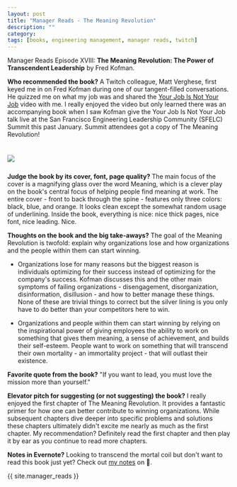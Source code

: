 ```yaml
---
layout: post
title: "Manager Reads - The Meaning Revolution"
description: ""
category: 
tags: [books, engineering management, manager reads, twitch]
---
```


Manager Reads Episode XVIII: **The Meaning Revolution: The Power of Transcendent Leadership** by Fred Kofman.

**Who recommended the book?** A Twitch colleague, Matt Verghese, first keyed me in on Fred Kofman during one of our tangent-filled conversations. He quizzed me on what my job was and shared the [Your Job Is Not Your Job][3] video with me. I really enjoyed the video but only learned there was an accompanying book when I saw Kofman give the Your Job Is Not Your Job talk live at the San Francisco Engineering Leadership Community (SFELC) Summit this past January. Summit attendees got a copy of The Meaning Revolution! 

<div>
    <img class="rounded-corners" style="max-width: 350px; border: 1px; margin-top: 24px;" src="{{ site.images2019 }}/04-24/transcendent.jpg"/>
    <p class="caption-text" style="line-height: 1.5em; margin-bottom: 24px;"><strong></strong></p>
</div>

**Judge the book by its cover, font, page quality?** The main focus of the cover is a magnifying glass over the word Meaning, which is a clever play on the book's central focus of helping people find meaning at work. The entire cover - front to back through the spine - features only three colors: black, blue, and orange. It looks clean except the somewhat random usage of underlining. Inside the book, everything is nice: nice thick pages, nice font, nice leading. Nice.

**Thoughts on the book and the big take-aways?** The goal of the Meaning Revolution is twofold: explain why organizations lose and how organizations and the people within them can start winning.

* Organizations lose for many reasons but the biggest reason is individuals optimizing for their success instead of optimizing for the company's success. Kofman discusses this and the other main symptoms of failing organizations - disengagement, disorganization, disinformation, disillusion - and how to better manage these things. None of these are trivial things to correct but the silver lining is you only have to do better than your competitors here to win. 

* Organizations and people within them can start winning by relying on the inspirational power of giving employees the ability to work on something that gives them meaning, a sense of achievement, and builds their self-esteem. People want to work on something that will transcend their own mortality - an immortality project - that will outlast their existence.

**Favorite quote from the book?** "If you want to lead, you must love the mission more than yourself."

**Elevator pitch for suggesting (or not suggesting) the book?** I really enjoyed the first chapter of The Meaning Revolution. It provides a fantastic primer for how one can better contribute to winning organizations. While subsequent chapters dive deeper into specific problems and solutions these chapters ultimately didn't excite me nearly as much as the first chapter. My recommendation? Definitely read the first chapter and then play it by ear as you continue to read more chapters.

**Notes in Evernote?** Looking to transcend the mortal coil but don't want to read this book just yet? Check out [my notes][1] on 🐘.

{{ site.manager_reads }}

[1]: https://www.evernote.com/l/AOSQgX8yNHNB968KdC3RGsdD21zOqMfvQ4U
[3]: https://www.youtube.com/watch?v=6OI7REyatq4
